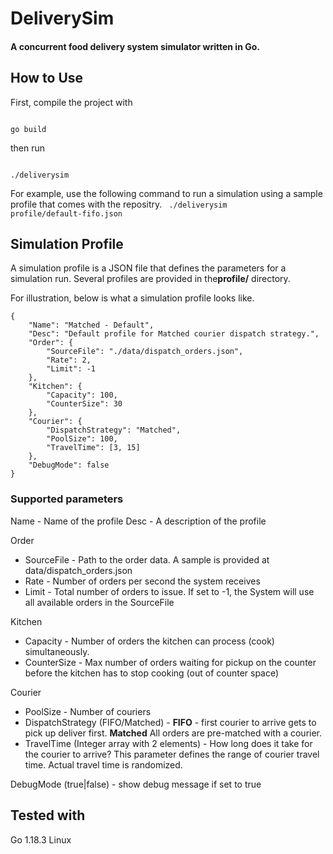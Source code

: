 # DeliverySim
#### A concurrent food delivery system simulator written in Go.

## How to Use
First, compile the project with

<code>
go build
</code>

then run

<code>
./deliverysim <path to Simulation Profile>
</code>

For example, use the following command to run a simulation using a sample profile that comes with the repositry.
<code>
./deliverysim profile/default-fifo.json
</code>

## Simulation Profile
A simulation profile is a JSON file that defines the parameters for a simulation run.
Several profiles are provided in the**profile/** directory.

For illustration, below is what a simulation profile looks like.
```
{
    "Name": "Matched - Default",
    "Desc": "Default profile for Matched courier dispatch strategy.",
    "Order": {
        "SourceFile": "./data/dispatch_orders.json",
        "Rate": 2,
        "Limit": -1
    },
    "Kitchen": {
        "Capacity": 100,
        "CounterSize": 30
    },
    "Courier": {
        "DispatchStrategy": "Matched",
        "PoolSize": 100,
        "TravelTime": [3, 15]
    },
    "DebugMode": false
}
```


### Supported parameters
Name - Name of the profile
Desc - A description of the profile

Order
* SourceFile - Path to the order data. A sample is provided at data/dispatch_orders.json
* Rate - Number of orders per second the system receives
* Limit - Total number of orders to issue. If set to -1, the System will use all available orders in the SourceFile

Kitchen
* Capacity - Number of orders the kitchen can process (cook) simultaneously.
* CounterSize - Max number of orders waiting for pickup on the counter before the kitchen has to stop cooking (out of counter space)

Courier
* PoolSize - Number of couriers
* DispatchStrategy (FIFO/Matched) - **FIFO** - first courier to arrive gets to pick up deliver first. **Matched** All orders are pre-matched with a courier.
* TravelTime (Integer array with 2 elements) - How long does it take for the courier to arrive? This parameter defines the range of courier travel time. Actual travel time is randomized.

DebugMode (true|false) - show debug message if set to true

## Tested with
Go 1.18.3
Linux
